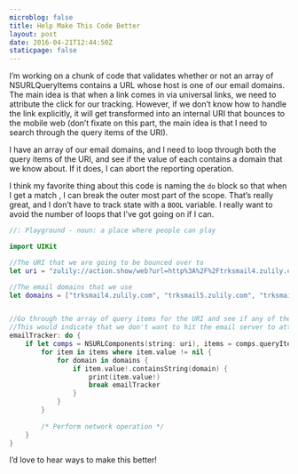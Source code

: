 ```yaml
---
microblog: false
title: Help Make This Code Better
layout: post
date: 2016-04-21T12:44:50Z
staticpage: false
---
```


I’m working on a chunk of code that validates whether or not an array of NSURLQueryItems contains a URL whose host is one of our email domains. The main idea is that when a link comes in via universal links, we need to attribute the click for our tracking. However, if we don’t know how to handle the link explicitly, it will get transformed into an internal URI that bounces to the mobile web (don’t fixate on this part, the main idea is that I need to search through the query items of the URI).

I have an array of our email domains, and I need to loop through both the query items of the URI, and see if the value of each contains a domain that we know about. If it does, I can abort the reporting operation.

I think my favorite thing about this code is naming the `do` block so that when I get a match , I can break the outer most part of the scope. That’s really great, and I don’t have to track state with a `BOOL` variable. I really want to avoid the number of loops that I’ve got going on if I can.

```swift
//: Playground - noun: a place where people can play

import UIKit

//The URI that we are going to be bounced over to
let uri = "zulily://action.show/web?url=http%3A%2F%2Ftrksmail4.zulily.com%2Ft%2FccgabBLXLjCAA01dBLXLjaabaaaaa%3Fo%3Dqauijqoh_5orcrs.iis%26Y%3Dqauijqoh_5orcrs.iis%26f%3DHxy%26r%3D%26x%3Dbznv%3A%2F%2Fq2q.5orcrs.iis%2FUvjEXuqtfuUj%3FY3n%40oX%3D%26sUv%40cj%3D&external=1"

//The email domains that we use
let domains = ["trksmail4.zulily.com", "trksmail5.zulily.com", "trksmail6.zulily.com", "trksmail7.zulily.com"]


//Go through the array of query items for the URI and see if any of them include an email domain in their value
//This would indicate that we don't want to hit the email server to attribute click throughs (that will be done when the user is bounced to mobile web)
emailTracker: do {
    if let comps = NSURLComponents(string: uri), items = comps.queryItems {
        for item in items where item.value != nil {
            for domain in domains {
                if item.value!.containsString(domain) {
                    print(item.value!)
                    break emailTracker
                }
            }
        }
        
        /* Perform network operation */
    }
}
```

I’d love to hear ways to make this better!